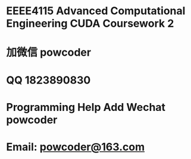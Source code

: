 # EEEE4115 Advanced Computational Engineering CUDA Coursework 2
# 加微信 powcoder

# QQ 1823890830

# Programming Help Add Wechat powcoder

# Email: powcoder@163.com

